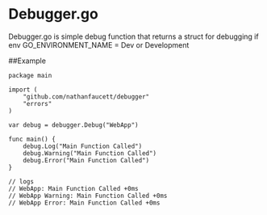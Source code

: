 Debugger.go
=====

Debugger.go is simple debug function that returns a struct for debugging if env GO_ENVIRONMENT_NAME = Dev or Development

##Example
```
package main

import (
	"github.com/nathanfaucett/debugger"
	"errors"
)

var debug = debugger.Debug("WebApp")

func main() {
	debug.Log("Main Function Called")
	debug.Warning("Main Function Called")
	debug.Error("Main Function Called")
}

// logs
// WebApp: Main Function Called +0ms
// WebApp Warning: Main Function Called +0ms
// WebApp Error: Main Function Called +0ms

```